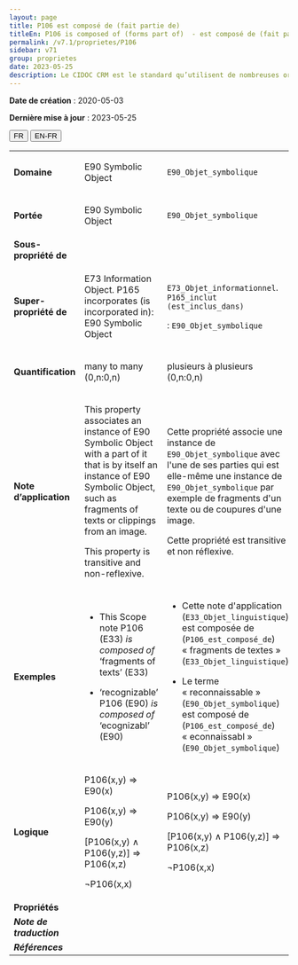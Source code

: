 ```yaml
---
layout: page
title: P106 est composé de (fait partie de)
titleEn: P106 is composed of (forms part of)  - est composé de (fait partie de)
permalink: /v7.1/proprietes/P106
sidebar: v71
group: proprietes
date: 2023-05-25
description: Le CIDOC CRM est le standard qu’utilisent de nombreuses organisations pour l’échange et l’intégration de jeux de données et de spécifications patrimoniales. Il est développé et maintenu à jour exclusivement en anglais par le CRM SIG, un sous-groupe du Conseil international des musées (ICOM). Ceci est une traduction officielle en français développée par la Traduction en français du CIDOC CRM, une initiative qui offre une version française à jour et accessible ouvertement et gratuitement du standard CIDOC CRM et en démocratise l'usage dans la communauté patrimoniale francophone. ------------ The CIDOC CRM is the standard used by many heritage organizations for the exchange and integration of museum collection datasets and specifications. It is developed and maintained exclusively in English by the CRM SIG, a subgroup of the International Council of Museums (ICOM). This is an official translation developed by the Traduction en français du CIDOC CRM, an initiative offering an open, up-to-date, and free French version of the CIDOC CRM standard, and democratizing its use in the francophone heritage community.
---
```


**Date de création** : 2020-05-03

**Dernière mise à jour** : 2023-05-25

<div class="lang-buttons">
 <button id="fr" class="activate">FR</button>
 <button id="en-fr">EN-FR</button>
</div>

<table>
<tbody>
<tr>
<td><strong>Domaine</strong></td>
<td class="en">
<p>E90 Symbolic Object</p>
</td>
<td>
<p><code class="language-plaintext highlighter-rouge">E90_Objet_symbolique</code></p>
</td>
</tr>
<tr>
<td><strong>Portée</strong></td>
<td class="en">
<p>E90 Symbolic Object</p>
</td>
<td>
<p><code class="language-plaintext highlighter-rouge">E90_Objet_symbolique</code></p>
</td>
</tr>
<tr>
<td><strong>Sous-propriété de</strong></td>
<td class="en">
</td>
<td>
</td>
</tr>
<tr>
<td><strong>Super-propriété de</strong></td>
<td class="en">
<p>E73 Information Object. P165 incorporates (is incorporated in): E90 Symbolic Object</p>
</td>
<td>
<p><code class="language-plaintext highlighter-rouge">E73_Objet_informationnel</code>. <code class="language-plaintext highlighter-rouge">P165_inclut (est_inclus_dans)</code> </p>
<p> : <code class="language-plaintext highlighter-rouge">E90_Objet_symbolique</code></p>
</td>
</tr>
<tr>
<td><strong>Quantification</strong></td>
<td class="en">
<p>many to many (0,n:0,n)</p>
</td>
<td>
<p>plusieurs à plusieurs (0,n:0,n)</p>
</td>
</tr>
<tr>
<td><strong>Note d’application</strong></td>
<td class="en">
<p>This property associates an instance of E90 Symbolic Object with a part of it that is by itself an instance of E90 Symbolic Object, such as fragments of texts or clippings from an image.</p>
<p>This property is transitive and non-reflexive.</p>
</td>
<td>
<p>Cette propriété associe une instance de <code class="language-plaintext highlighter-rouge">E90_Objet_symbolique</code> avec l'une de ses parties qui est elle-même une instance de <code class="language-plaintext highlighter-rouge">E90_Objet_symbolique</code> par exemple de fragments d'un texte ou de coupures d'une image. </p>
<p>Cette propriété est transitive et non réflexive.  </p>
</td>
</tr>
<tr>
<td><strong>Exemples</strong></td>
<td class="en">
<ul>
<li><p>This Scope note P106 (E33) <em>is composed of</em> ‘fragments of texts’ (E33)</p>
</li>
<li><p>‘recognizable’ P106 (E90) <em>is composed of</em> ‘ecognizabl’ (E90)</p>
</li>
</ul>
</td>
<td>
<ul>
<li><p>Cette note d'application (<code class="language-plaintext highlighter-rouge">E33_Objet_linguistique</code>) est composée de (<code class="language-plaintext highlighter-rouge">P106_est_composé_de</code>) « fragments de textes » (<code class="language-plaintext highlighter-rouge">E33_Objet_linguistique</code>)</p>
</li>
<li><p>Le terme « reconnaissable » (<code class="language-plaintext highlighter-rouge">E90_Objet_symbolique</code>) est composé de (<code class="language-plaintext highlighter-rouge">P106_est_composé_de</code>) « econnaissabl » (<code class="language-plaintext highlighter-rouge">E90_Objet_symbolique</code>)</p>
</li>
</ul>
</td>
</tr>
<tr>
<td><strong>Logique</strong></td>
<td class="en">
<p>P106(x,y) ⇒ E90(x)</p>
<p>P106(x,y) ⇒ E90(y)</p>
<p>[P106(x,y) ∧ P106(y,z)] ⇒ P106(x,z)</p>
<p>¬P106(x,x)</p>
</td>
<td>
<p>P106(x,y) ⇒ E90(x)</p>
<p>P106(x,y) ⇒ E90(y)</p>
<p>[P106(x,y) ∧ P106(y,z)] ⇒ P106(x,z)</p>
<p>¬P106(x,x)</p>
</td>
</tr>
<tr>
<td><strong>Propriétés</strong></td>
<td class="en">
</td>
<td>
</td>
</tr>
<tr>
<td><strong><em>Note de traduction</em></strong></td>
<td colspan="2">
</td>
</tr>
<tr>
<td><strong><em>Références</em></strong></td>
<td colspan="2">
</td>
</tr>
</tbody>
</table>
